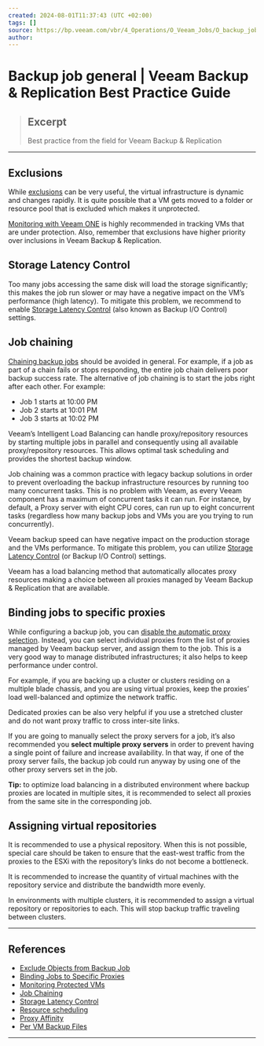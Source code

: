 ```yaml
---
created: 2024-08-01T11:37:43 (UTC +02:00)
tags: []
source: https://bp.veeam.com/vbr/4_Operations/O_Veeam_Jobs/O_backup_jobs/backup_job.html
author: 
---
```


# Backup job general | Veeam Backup & Replication Best Practice Guide

> ## Excerpt
> Best practice from the field for Veeam Backup & Replication

---
## [](https://bp.veeam.com/vbr/4_Operations/O_Veeam_Jobs/O_backup_jobs/backup_job.html#exclusions)Exclusions

While [exclusions](https://helpcenter.veeam.com/docs/backup/vsphere/backup_job_excludes_vm.html) can be very useful, the virtual infrastructure is dynamic and changes rapidly. It is quite possible that a VM gets moved to a folder or resource pool that is excluded which makes it unprotected.

[Monitoring with Veeam ONE](https://helpcenter.veeam.com/docs/one/reporter/protected_vms.html) is highly recommended in tracking VMs that are under protection. Also, remember that exclusions have higher priority over inclusions in Veeam Backup & Replication.

## [](https://bp.veeam.com/vbr/4_Operations/O_Veeam_Jobs/O_backup_jobs/backup_job.html#storage-latency-control)Storage Latency Control

Too many jobs accessing the same disk will load the storage significantly; this makes the job run slower or may have a negative impact on the VM’s performance (high latency). To mitigate this problem, we recommend to enable [Storage Latency Control](https://helpcenter.veeam.com/docs/backup/vsphere/io_settings.html) (also known as Backup I/O Control) settings.

## [](https://bp.veeam.com/vbr/4_Operations/O_Veeam_Jobs/O_backup_jobs/backup_job.html#job-chaining)Job chaining

[Chaining backup jobs](https://helpcenter.veeam.com/docs/backup/vsphere/job_schedule.html#chain) should be avoided in general. For example, if a job as part of a chain fails or stops responding, the entire job chain delivers poor backup success rate. The alternative of job chaining is to start the jobs right after each other. For example:

-   Job 1 starts at 10:00 PM
-   Job 2 starts at 10:01 PM
-   Job 3 starts at 10:02 PM

Veeam’s Intelligent Load Balancing can handle proxy/repository resources by starting multiple jobs in parallel and consequently using all available proxy/repository resources. This allows optimal task scheduling and provides the shortest backup window.

Job chaining was a common practice with legacy backup solutions in order to prevent overloading the backup infrastructure resources by running too many concurrent tasks. This is no problem with Veeam, as every Veeam component has a maximum of concurrent tasks it can run. For instance, by default, a Proxy server with eight CPU cores, can run up to eight concurrent tasks (regardless how many backup jobs and VMs you are you trying to run concurrently).

Veeam backup speed can have negative impact on the production storage and the VMs performance. To mitigate this problem, you can utilize [Storage Latency Control](https://helpcenter.veeam.com/docs/backup/vsphere/io_settings.html) (or Backup I/O Control) settings.

Veeam has a load balancing method that automatically allocates proxy resources making a choice between all proxies managed by Veeam Backup & Replication that are available.

## [](https://bp.veeam.com/vbr/4_Operations/O_Veeam_Jobs/O_backup_jobs/backup_job.html#binding-jobs-to-specific-proxies)Binding jobs to specific proxies

While configuring a backup job, you can [disable the automatic proxy selection](https://helpcenter.veeam.com/docs/backup/vsphere/backup_job_storage_vm.html). Instead, you can select individual proxies from the list of proxies managed by Veeam backup server, and assign them to the job. This is a very good way to manage distributed infrastructures; it also helps to keep performance under control.

For example, if you are backing up a cluster or clusters residing on a multiple blade chassis, and you are using virtual proxies, keep the proxies’ load well-balanced and optimize the network traffic.

Dedicated proxies can be also very helpful if you use a stretched cluster and do not want proxy traffic to cross inter-site links.

If you are going to manually select the proxy servers for a job, it’s also recommended you **select multiple proxy servers** in order to prevent having a single point of failure and increase availability. In that way, if one of the proxy server fails, the backup job could run anyway by using one of the other proxy servers set in the job.

**Tip:** to optimize load balancing in a distributed environment where backup proxies are located in multiple sites, it is recommended to select all proxies from the same site in the corresponding job.

## [](https://bp.veeam.com/vbr/4_Operations/O_Veeam_Jobs/O_backup_jobs/backup_job.html#assigning-virtual-repositories)Assigning virtual repositories

It is recommended to use a physical repository. When this is not possible, special care should be taken to ensure that the east-west traffic from the proxies to the ESXi with the repository’s links do not become a bottleneck.

It is recommended to increase the quantity of virtual machines with the repository service and distribute the bandwidth more evenly.

In environments with multiple clusters, it is recommended to assign a virtual repository or repositories to each. This will stop backup traffic traveling between clusters.

___

## [](https://bp.veeam.com/vbr/4_Operations/O_Veeam_Jobs/O_backup_jobs/backup_job.html#references)References

-   [Exclude Objects from Backup Job](https://helpcenter.veeam.com/docs/backup/vsphere/backup_job_excludes_vm.html)
-   [Binding Jobs to Specific Proxies](https://helpcenter.veeam.com/docs/backup/vsphere/backup_job_storage_vm.html)
-   [Monitoring Protected VMs](https://helpcenter.veeam.com/docs/one/reporter/protected_vms.html)
-   [Job Chaining](https://helpcenter.veeam.com/docs/backup/vsphere/job_schedule.html#chain)
-   [Storage Latency Control](https://helpcenter.veeam.com/docs/backup/vsphere/io_settings.html)
-   [Resource scheduling](https://helpcenter.veeam.com/docs/backup/vsphere/resource_scheduling.html)
-   [Proxy Affinity](https://helpcenter.veeam.com/docs/backup/vsphere/proxy_affinity.html)
-   [Per VM Backup Files](https://helpcenter.veeam.com/docs/backup/vsphere/per_vm_backup_files.html)

___
